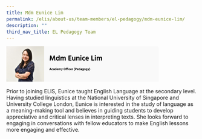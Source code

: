 ```yaml
---
title: Mdm Eunice Lim
permalink: /elis/about-us/team-members/el-pedagogy/mdm-eunice-lim/
description: ""
third_nav_title: EL Pedagogy Team
---
```

<img src="/images/mdm%20eunice%20lim.png" 
     style="width:80%">

Prior to joining ELIS, Eunice taught English Language at the secondary level. Having studied linguistics at the National University of Singapore and University College London, Eunice is interested in the study of language as a meaning-making tool and believes in guiding students to develop appreciative and critical lenses in interpreting texts. She looks forward to engaging in conversations with fellow educators to make English lessons more engaging and effective.